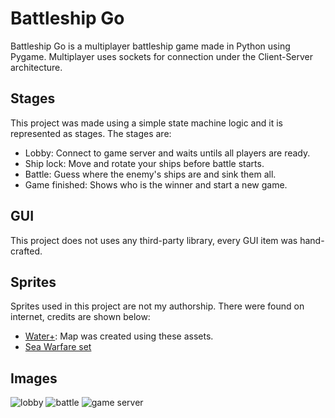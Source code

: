 # Battleship Go

Battleship Go is a multiplayer battleship game made in Python using Pygame. Multiplayer uses sockets for connection under the Client-Server architecture.


## Stages

This project was made using a simple state machine logic and it is represented as stages. The stages are:

 - Lobby: Connect to game server and waits untils all players are ready.
 - Ship lock: Move and rotate your ships before battle starts.
 - Battle: Guess where the enemy's ships are and sink them all.
 - Game finished: Shows who is the winner and start a new game.

## GUI

This project does not uses any third-party library, every GUI item was hand-crafted.

## Sprites

Sprites used in this project are not my authorship. There were found on internet, credits are shown below:

 - [Water+](https://ninjikin.itch.io/water): Map was created using these assets.
 - [Sea Warfare set](https://opengameart.org/content/sea-warfare-set-ships-and-more)

## Images
![lobby](https://user-images.githubusercontent.com/23248296/166291502-a8964bc7-5138-4bde-a7bc-ad30a4cd45dd.PNG)
![battle](https://user-images.githubusercontent.com/23248296/166291602-75f04685-2665-4e9f-ac6c-f685a8523fe9.PNG)
![game server](https://user-images.githubusercontent.com/23248296/166291634-b5f7d4b0-e65b-458c-8685-352dcc3df824.PNG)
